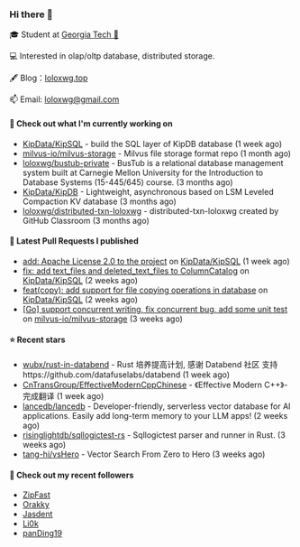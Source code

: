 ### Hi there 👋


 
🎓 Student at [Georgia Tech 🐝](https://www.gatech.edu/)

💻 Interested in olap/oltp database, distributed storage.

🖋 Blog：[loloxwg.top](https://loloxwg.top)



📫 Email: [loloxwg@gmail.com](mailto:loloxwg@gmail.com)



#### 👷 Check out what I'm currently working on

- [KipData/KipSQL](https://github.com/KipData/KipSQL) - build the SQL layer of KipDB database (1 week ago)
- [milvus-io/milvus-storage](https://github.com/milvus-io/milvus-storage) - Milvus file storage format repo (1 month ago)
- [loloxwg/bustub-private](https://github.com/loloxwg/bustub-private) - BusTub is a relational database management system built at Carnegie Mellon University for the Introduction to Database Systems (15-445/645) course. (3 months ago)
- [KipData/KipDB](https://github.com/KipData/KipDB) -  Lightweight, asynchronous based on LSM Leveled Compaction KV database (3 months ago)
- [loloxwg/distributed-txn-loloxwg](https://github.com/loloxwg/distributed-txn-loloxwg) - distributed-txn-loloxwg created by GitHub Classroom (3 months ago)

#### 🔨 Latest Pull Requests I published

- [add: Apache License 2.0 to the project](https://github.com/KipData/KipSQL/pull/85) on [KipData/KipSQL](https://github.com/KipData/KipSQL) (1 week ago)
- [fix: add text_files and deleted_text_files to ColumnCatalog](https://github.com/KipData/KipSQL/pull/79) on [KipData/KipSQL](https://github.com/KipData/KipSQL) (2 weeks ago)
- [feat(copy): add support for file copying operations in database](https://github.com/KipData/KipSQL/pull/75) on [KipData/KipSQL](https://github.com/KipData/KipSQL) (2 weeks ago)
- [[Go] support concurrent writing, fix concurrent bug, add some unit test](https://github.com/milvus-io/milvus-storage/pull/68) on [milvus-io/milvus-storage](https://github.com/milvus-io/milvus-storage) (3 weeks ago)

#### ⭐ Recent stars

- [wubx/rust-in-databend](https://github.com/wubx/rust-in-databend) - Rust 培养提高计划, 感谢 Databend 社区 支持https://github.com/datafuselabs/databend (1 week ago)
- [CnTransGroup/EffectiveModernCppChinese](https://github.com/CnTransGroup/EffectiveModernCppChinese) - 《Effective Modern C&#43;&#43;》- 完成翻译 (1 week ago)
- [lancedb/lancedb](https://github.com/lancedb/lancedb) - Developer-friendly, serverless vector database for AI applications. Easily add long-term memory to your LLM apps! (2 weeks ago)
- [risinglightdb/sqllogictest-rs](https://github.com/risinglightdb/sqllogictest-rs) - Sqllogictest parser and runner in Rust. (3 weeks ago)
- [tang-hi/vsHero](https://github.com/tang-hi/vsHero) - Vector Search From Zero to Hero (3 weeks ago)

#### 👯 Check out my recent followers

- [ZipFast](https://github.com/ZipFast)
- [Orakky](https://github.com/Orakky)
- [Jasdent](https://github.com/Jasdent)
- [Li0k](https://github.com/Li0k)
- [panDing19](https://github.com/panDing19)

